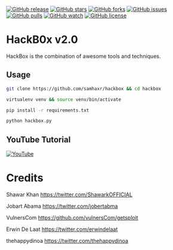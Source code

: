 [![GitHub release](https://img.shields.io/badge/release-v2.0-brightgreen?style=flat-square)](https://github.com/samhaxr/hackbox/releases/tag/1.1.2)
[![GitHub stars](https://img.shields.io/github/stars/samhaxr/hackbox?style=flat-square)](https://github.com/samhaxr/hackbox/stargazers)
[![GitHub forks](https://img.shields.io/github/forks/samhaxr/hackbox?style=flat-square)](https://github.com/samhaxr/hackbox/network)
[![GitHub issues](https://img.shields.io/github/issues/samhaxr/hackbox?style=flat-square)](https://github.com/samhaxr/hackbox/issues)
[![GitHub pulls](https://img.shields.io/github/issues-pr/samhaxr/hackbox?style=flat-square)](https://github.com/samhaxr/hackbox/pulls)
[![GitHub watch](https://img.shields.io/github/watchers/samhaxr/hackbox?style=flat-square)](https://github.com/samhaxr/hackbox/watch)
[![GitHub license](https://img.shields.io/github/license/samhaxr/hackbox?style=flat-square)](https://github.com/samhaxr/hackbox/blob/main/LICENSE)

# HackB0x v2.0

HackBox is the combination of awesome tools and techniques.

## Usage

```bash
git clone https://github.com/samhaxr/hackbox && cd hackbox

virtualenv venv && source venv/bin/activate

pip install -r requirements.txt

python hackbox.py
```

## YouTube Tutorial

[![YouTube](/docs/hackbox.jpg)](https://www.youtube.com/watch?v=VasXpDko0VE)

# Credits

Shawar Khan <https://twitter.com/ShawarkOFFICIAL>

Jobart Abama <https://twitter.com/jobertabma>

VulnersCom <https://github.com/vulnersCom/getsploit>

Erwin De Laat <https://twitter.com/erwindelaat>

thehappydinoa <https://twitter.com/thehappydinoa>
